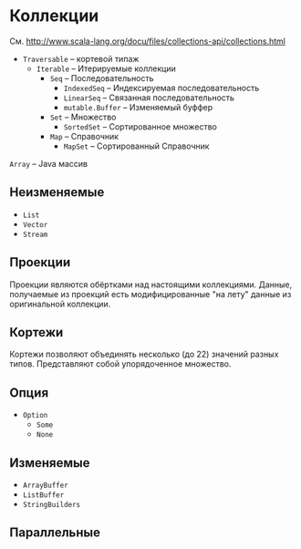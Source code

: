 # Коллекции

См. http://www.scala-lang.org/docu/files/collections-api/collections.html

* `Traversable`  &#8211; кортевой типаж
    * `Iterable`  &#8211; Итерируемые коллекции
        * `Seq` &#8211; Последовательность
            * `IndexedSeq` &#8211; Индексируемая последовательность
            * `LinearSeq` &#8211; Связанная последовательность
            * `mutable.Buffer` &#8211; Изменяемый буффер
        * `Set` &#8211; Множество
            * `SortedSet` &#8211; Сортированное множество
        * `Map` &#8211; Справочник
            * `MapSet` &#8211; Сортированный Справочник

`Array` &#8211; Java массив

## Неизменяемые

* `List`
* `Vector`
* `Stream`

## Проекции

Проекции являются обёртками над настоящими коллекциями. Данные, получаемые из проекций есть модифицированные "на лету" данные из оригинальной коллекции.

## Кортежи

Кортежи позволяют объединять несколько (до 22) значений разных типов. Представляют собой упорядоченное множество.

## Опция

* `Option`
    * `Some`
    * `None`

## Изменяемые

* `ArrayBuffer`
* `ListBuffer`
* `StringBuilders`

## Параллельные
